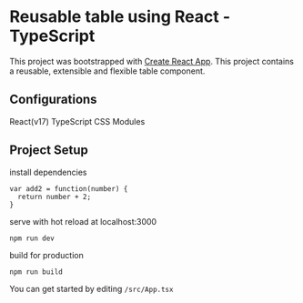 # Reusable table using React - TypeScript

This project was bootstrapped with [Create React App](https://github.com/facebook/create-react-app).
This project contains a reusable, extensible and flexible table component.

## Configurations
React(v17)
TypeScript
CSS Modules

## Project Setup

install dependencies

```
var add2 = function(number) {
  return number + 2;
}
```
              

serve with hot reload at localhost:3000

```npm run dev```

build for production

```npm run build ``` 

You can get started by editing ```/src/App.tsx```

